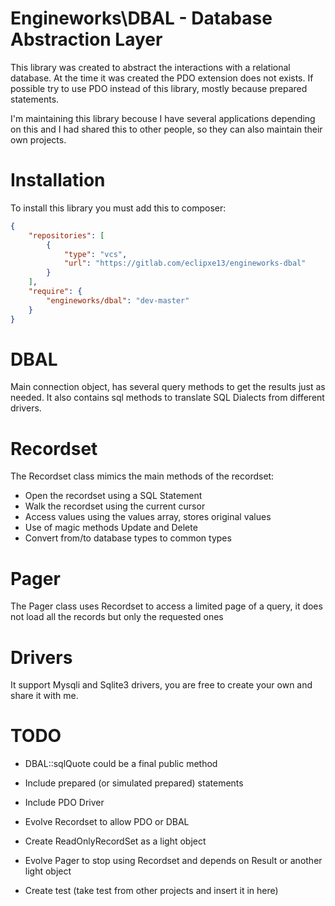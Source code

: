 # Engineworks\DBAL - Database Abstraction Layer

This library was created to abstract the interactions with a relational database.
At the time it was created the PDO extension does not exists.
If possible try to use PDO instead of this library, mostly because prepared statements.

I'm maintaining this library becouse I have several applications depending on this
and I had shared this to other people, so they can also maintain their own projects.

# Installation

To install this library you must add this to composer:
```json
{
    "repositories": [
        {
            "type": "vcs",
            "url": "https://gitlab.com/eclipxe13/engineworks-dbal"
        }
    ],
    "require": {
        "engineworks/dbal": "dev-master"
    }
}
```

# DBAL

Main connection object, has several query methods to get the results just as needed.
It also contains sql methods to translate SQL Dialects from different drivers.

# Recordset

The Recordset class mimics the main methods of the recordset:

- Open the recordset using a SQL Statement
- Walk the recordset using the current cursor
- Access values using the values array, stores original values
- Use of magic methods Update and Delete
- Convert from/to database types to common types

# Pager

The Pager class uses Recordset to access a limited page of a query, it does not load
all the records but only the requested ones

# Drivers

It support Mysqli and Sqlite3 drivers, you are free to create your own and share it with me.

# TODO

- DBAL::sqlQuote could be a final public method

- Include prepared (or simulated prepared) statements
- Include PDO Driver
- Evolve Recordset to allow PDO or DBAL
- Create ReadOnlyRecordSet as a light object
- Evolve Pager to stop using Recordset and depends on Result or another light object
- Create test (take test from other projects and insert it in here)
